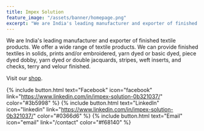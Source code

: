 ```yaml
---
title: Impex Solution
feature_image: "/assets/banner/homepage.png"
excerpt: "We are India's leading manufacturer and exporter of finished textile products. We offer textiles in different colors, shapes and sizes."
---
```


We are India's leading manufacturer and exporter of finished textile products. We offer a wide range of textile products. 
We can provide finished textiles in solids, prints and/or embroidered, yarn dyed or basic dyed, piece dyed dobby, yarn dyed or double jacquards, stripes, weft inserts, and checks, terry and velour finished.  

Visit our [shop](/shop).

{% include button.html text="Facebook" icon="facebook" link="https://www.linkedin.com/in/impex-solution-0b321037/" color="#3b5998" %} {% include button.html text="LinkedIn" icon="linkedin" link="https://www.linkedin.com/in/impex-solution-0b321037/" color="#0366d6" %} {% include button.html text="Email" icon="email" link="/contact" color="#f68140" %}